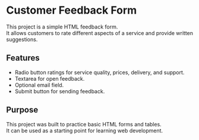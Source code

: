 # Customer Feedback Form

This project is a simple HTML feedback form.  
It allows customers to rate different aspects of a service and provide written suggestions.  

## Features
- Radio button ratings for service quality, prices, delivery, and support.
- Textarea for open feedback.
- Optional email field.
- Submit button for sending feedback.

## Purpose
This project was built to practice basic HTML forms and tables.  
It can be used as a starting point for learning web development.
